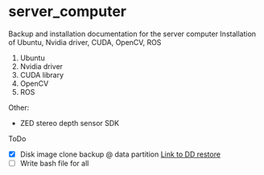 # server_computer
Backup and installation documentation for the server computer
Installation of Ubuntu, Nvidia driver, CUDA, OpenCV, ROS

1. Ubuntu
2. Nvidia driver
3. CUDA library
4. OpenCV
5. ROS

Other:
- ZED stereo depth sensor SDK

ToDo
- [x] Disk image clone backup @ data partition [Link to DD restore](https://help.ubuntu.com/community/DriveImaging)
- [ ] Write bash file for all
